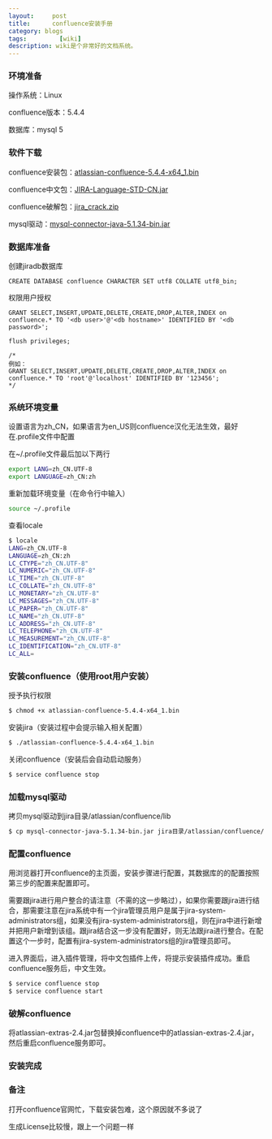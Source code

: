 ```yaml
---
layout:     post
title:      confluence安装手册
category: blogs
tags:         [wiki]
description: wiki是个非常好的文档系统。
---
```


### 环境准备 
操作系统：Linux

confluence版本：5.4.4

数据库：mysql 5 

### 软件下载 
confluence安装包：[atlassian-confluence-5.4.4-x64_1.bin](https://www.atlassian.com/software/confluence/download)

confluence中文包：[JIRA-Language-STD-CN.jar](http://dl.iteye.com/topics/download/a8e03f06-b333-35cf-9403-90a842c407fa)

confluence破解包：[jira_crack.zip](http://dl.iteye.com/topics/download/2e3ec41d-92aa-348f-9c75-73f10b6fba06)

mysql驱动：[mysql-connector-java-5.1.34-bin.jar ](http://dl.iteye.com/topics/download/7f00832a-b07e-32cb-856f-ce49c545f48a)

### 数据库准备 
创建jiradb数据库 

```mysql
CREATE DATABASE confluence CHARACTER SET utf8 COLLATE utf8_bin;
```

权限用户授权

```mysql
GRANT SELECT,INSERT,UPDATE,DELETE,CREATE,DROP,ALTER,INDEX on confluence.* TO '<db user>'@'<db hostname>' IDENTIFIED BY '<db password>';  
  
flush privileges;  
  
/*  
例如：  
GRANT SELECT,INSERT,UPDATE,DELETE,CREATE,DROP,ALTER,INDEX on confluence.* TO 'root'@'localhost' IDENTIFIED BY '123456';  
*/
```

### 系统环境变量
设置语言为zh_CN，如果语言为en_US则confluence汉化无法生效，最好在.profile文件中配置

在~/.profile文件最后加以下两行

```sh
export LANG=zh_CN.UTF-8  
export LANGUAGE=zh_CN:zh
```

重新加载环境变量（在命令行中输入） 

```sh
source ~/.profile
```

查看locale

```sh
$ locale  
LANG=zh_CN.UTF-8  
LANGUAGE=zh_CN:zh  
LC_CTYPE="zh_CN.UTF-8"  
LC_NUMERIC="zh_CN.UTF-8"  
LC_TIME="zh_CN.UTF-8"  
LC_COLLATE="zh_CN.UTF-8"  
LC_MONETARY="zh_CN.UTF-8"  
LC_MESSAGES="zh_CN.UTF-8"  
LC_PAPER="zh_CN.UTF-8"  
LC_NAME="zh_CN.UTF-8"  
LC_ADDRESS="zh_CN.UTF-8"  
LC_TELEPHONE="zh_CN.UTF-8"  
LC_MEASUREMENT="zh_CN.UTF-8"  
LC_IDENTIFICATION="zh_CN.UTF-8"  
LC_ALL=  
```

### 安装confluence（使用root用户安装） 
授予执行权限 

```sh
$ chmod +x atlassian-confluence-5.4.4-x64_1.bin
```

安装jira（安装过程中会提示输入相关配置） 

```sh
$ ./atlassian-confluence-5.4.4-x64_1.bin
```

关闭confluence（安装后会自动启动服务） 

```sh
$ service confluence stop
```

### 加载mysql驱动 
拷贝mysql驱动到jira目录/atlassian/confluence/lib

```sh
$ cp mysql-connector-java-5.1.34-bin.jar jira目录/atlassian/confluence/lib/  
```

### 配置confluence 
用浏览器打开confluence的主页面，安装步骤进行配置，其数据库的的配置按照第三步的配置来配置即可。

需要跟jira进行用户整合的请注意（不需的这一步略过），如果你需要跟jira进行结合，那需要注意在jira系统中有一个jira管理员用户是属于jira-system-administrators组，如果没有jira-system-administrators组，则在jira中进行新增并把用户新增到该组。跟jira结合这一步没有配置好，则无法跟jira进行整合。在配置这个一步时，配置有jira-system-administrators组的jira管理员即可。
      
进入界面后，进入插件管理，将中文包插件上传，将提示安装插件成功。重启confluence服务后，中文生效。

```sh
$ service confluence stop  
$ service confluence start
```

### 破解confluence 
将atlassian-extras-2.4.jar包替换掉confluence中的atlassian-extras-2.4.jar，然后重启confluence服务即可。 

### 安装完成 


### 备注 
打开confluence官网忙，下载安装包难，这个原因就不多说了 

生成License比较慢，跟上一个问题一样 